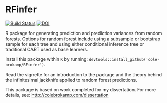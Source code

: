 # RFinfer
[![Build Status](https://travis-ci.org/cole-brokamp/RFinfer.svg?branch=master)](https://travis-ci.org/cole-brokamp/RFinfer)
[![DOI](https://zenodo.org/badge/21831/cole-brokamp/RFinfer.svg)](https://zenodo.org/badge/latestdoi/21831/cole-brokamp/RFinfer)

R package for generating prediction and prediction variances from random forests.  Options for random forest include using a subsample or bootstrap sample for each tree and using either conditional inference tree or traditional CART used as base learners.

Install this package within `R` by running: `devtools::install_github('cole-brokamp/RFinfer')`. 

Read the vignette for an introduction to the package and the theory behind the infinitesimal jackknife applied to random forest predictions.

This package is based on work completed for my dissertation. For more details, see: http://colebrokamp.com/dissertation
